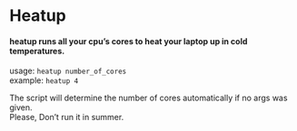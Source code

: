 <h1><a id="Heatup_0"></a>Heatup</h1>
<h4><a id="heatup_runs_all_your_cpus_cores_to_heat_your_laptop_up_in_cold_temperatures_1"></a>heatup runs all your cpu’s cores to heat your laptop up in cold temperatures.</h4>
<p>usage: <code>heatup number_of_cores</code><br>
example: <code>heatup 4</code></p>
<p>The script will determine the number of cores automatically if no args was given.<br>
Please, Don’t run it in summer.</p>
